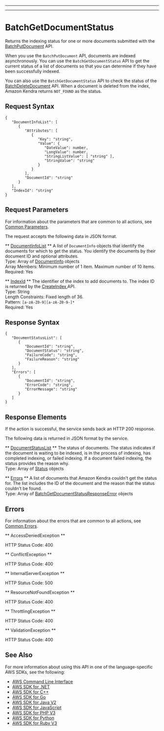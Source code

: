 --------

--------

# BatchGetDocumentStatus<a name="API_BatchGetDocumentStatus"></a>

Returns the indexing status for one or more documents submitted with the [ BatchPutDocument](https://docs.aws.amazon.com/kendra/latest/dg/API_BatchPutDocument.html) API\.

When you use the `BatchPutDocument` API, documents are indexed asynchronously\. You can use the `BatchGetDocumentStatus` API to get the current status of a list of documents so that you can determine if they have been successfully indexed\.

You can also use the `BatchGetDocumentStatus` API to check the status of the [ BatchDeleteDocument](https://docs.aws.amazon.com/kendra/latest/dg/API_BatchDeleteDocument.html) API\. When a document is deleted from the index, Amazon Kendra returns `NOT_FOUND` as the status\.

## Request Syntax<a name="API_BatchGetDocumentStatus_RequestSyntax"></a>

```
{
   "DocumentInfoList": [ 
      { 
         "Attributes": [ 
            { 
               "Key": "string",
               "Value": { 
                  "DateValue": number,
                  "LongValue": number,
                  "StringListValue": [ "string" ],
                  "StringValue": "string"
               }
            }
         ],
         "DocumentId": "string"
      }
   ],
   "IndexId": "string"
}
```

## Request Parameters<a name="API_BatchGetDocumentStatus_RequestParameters"></a>

For information about the parameters that are common to all actions, see [Common Parameters](CommonParameters.md)\.

The request accepts the following data in JSON format\.

 ** [DocumentInfoList](#API_BatchGetDocumentStatus_RequestSyntax) **   <a name="Kendra-BatchGetDocumentStatus-request-DocumentInfoList"></a>
A list of `DocumentInfo` objects that identify the documents for which to get the status\. You identify the documents by their document ID and optional attributes\.  
Type: Array of [DocumentInfo](API_DocumentInfo.md) objects  
Array Members: Minimum number of 1 item\. Maximum number of 10 items\.  
Required: Yes

 ** [IndexId](#API_BatchGetDocumentStatus_RequestSyntax) **   <a name="Kendra-BatchGetDocumentStatus-request-IndexId"></a>
The identifier of the index to add documents to\. The index ID is returned by the [CreateIndex ](https://docs.aws.amazon.com/kendra/latest/dg/API_CreateIndex.html) API\.  
Type: String  
Length Constraints: Fixed length of 36\.  
Pattern: `[a-zA-Z0-9][a-zA-Z0-9-]*`   
Required: Yes

## Response Syntax<a name="API_BatchGetDocumentStatus_ResponseSyntax"></a>

```
{
   "DocumentStatusList": [ 
      { 
         "DocumentId": "string",
         "DocumentStatus": "string",
         "FailureCode": "string",
         "FailureReason": "string"
      }
   ],
   "Errors": [ 
      { 
         "DocumentId": "string",
         "ErrorCode": "string",
         "ErrorMessage": "string"
      }
   ]
}
```

## Response Elements<a name="API_BatchGetDocumentStatus_ResponseElements"></a>

If the action is successful, the service sends back an HTTP 200 response\.

The following data is returned in JSON format by the service\.

 ** [DocumentStatusList](#API_BatchGetDocumentStatus_ResponseSyntax) **   <a name="Kendra-BatchGetDocumentStatus-response-DocumentStatusList"></a>
The status of documents\. The status indicates if the document is waiting to be indexed, is in the process of indexing, has completed indexing, or failed indexing\. If a document failed indexing, the status provides the reason why\.  
Type: Array of [Status](API_Status.md) objects

 ** [Errors](#API_BatchGetDocumentStatus_ResponseSyntax) **   <a name="Kendra-BatchGetDocumentStatus-response-Errors"></a>
A list of documents that Amazon Kendra couldn't get the status for\. The list includes the ID of the document and the reason that the status couldn't be found\.  
Type: Array of [BatchGetDocumentStatusResponseError](API_BatchGetDocumentStatusResponseError.md) objects

## Errors<a name="API_BatchGetDocumentStatus_Errors"></a>

For information about the errors that are common to all actions, see [Common Errors](CommonErrors.md)\.

 ** AccessDeniedException **   
  
HTTP Status Code: 400

 ** ConflictException **   
  
HTTP Status Code: 400

 ** InternalServerException **   
  
HTTP Status Code: 500

 ** ResourceNotFoundException **   
  
HTTP Status Code: 400

 ** ThrottlingException **   
  
HTTP Status Code: 400

 ** ValidationException **   
  
HTTP Status Code: 400

## See Also<a name="API_BatchGetDocumentStatus_SeeAlso"></a>

For more information about using this API in one of the language\-specific AWS SDKs, see the following:
+  [AWS Command Line Interface](https://docs.aws.amazon.com/goto/aws-cli/kendra-2019-02-03/BatchGetDocumentStatus) 
+  [AWS SDK for \.NET](https://docs.aws.amazon.com/goto/DotNetSDKV3/kendra-2019-02-03/BatchGetDocumentStatus) 
+  [AWS SDK for C\+\+](https://docs.aws.amazon.com/goto/SdkForCpp/kendra-2019-02-03/BatchGetDocumentStatus) 
+  [AWS SDK for Go](https://docs.aws.amazon.com/goto/SdkForGoV1/kendra-2019-02-03/BatchGetDocumentStatus) 
+  [AWS SDK for Java V2](https://docs.aws.amazon.com/goto/SdkForJavaV2/kendra-2019-02-03/BatchGetDocumentStatus) 
+  [AWS SDK for JavaScript](https://docs.aws.amazon.com/goto/AWSJavaScriptSDK/kendra-2019-02-03/BatchGetDocumentStatus) 
+  [AWS SDK for PHP V3](https://docs.aws.amazon.com/goto/SdkForPHPV3/kendra-2019-02-03/BatchGetDocumentStatus) 
+  [AWS SDK for Python](https://docs.aws.amazon.com/goto/boto3/kendra-2019-02-03/BatchGetDocumentStatus) 
+  [AWS SDK for Ruby V3](https://docs.aws.amazon.com/goto/SdkForRubyV3/kendra-2019-02-03/BatchGetDocumentStatus) 